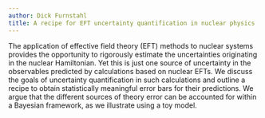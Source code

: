```yaml
---
author: Dick Furnstahl
title: A recipe for EFT uncertainty quantification in nuclear physics
---
```


The application of effective field theory (EFT) methods to nuclear systems provides the opportunity to rigorously estimate the uncertainties originating in the nuclear Hamiltonian. Yet this is just one source of uncertainty in the observables predicted by calculations based on nuclear EFTs. We discuss the goals of uncertainty quantification in such calculations and outline a recipe to obtain statistically meaningful error bars for their predictions. We argue that the different sources of theory error can be accounted for within a Bayesian framework, as we illustrate using a toy model.
